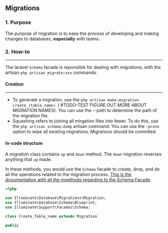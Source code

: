 ## Migrations

### 1. Purpose
The purpose of migration is to ease the process of developing and making changes to databases, **especially** with teams. 

### 2. How-to
---
The laravel `Schema` facade is reponsible for dealing with migrations, with the artisan `php artisan migrate:xxx` commands. 

#### Creation
---
- To generate a migration, use the `php artisan make:migration create_(table_name)`. ( #TODO-TEST FIGURE OUT MORE ABOUT MIGRATION NAMES). You can use the --path to determine the path of the migration file.
- Squashing refers to joining all mirgation files into fewer. To do this, use the `php artisan schema:dump` artisan command. You can use the `-prune` option to wipe all existing migrations. Migrations should be commited.
#### In-code structure
A migration class contains `up` and `down` method. The `down` migration reverses anything that `up` made.

In these methods, you would use the `Schema` facade to create, drop, and do all the operations related to the migration process. [This is the dcoumentation with all the moethods regarding to the Schema Facade](https://laravel.com/docs/8.x/migrations#creating-tables).

```php
<?php

use Illuminate\Database\Migrations\Migration;
use Illuminate\Database\Schema\Blueprint;
use Illuminate\Support\Facades\Schema;

class Create_Table_name extends Migration

public 